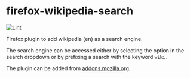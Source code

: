 # firefox-wikipedia-search

[![Lint](https://github.com/HarryWhitehorn/firefox-wikipedia-search/actions/workflows/lint.yml/badge.svg)](https://github.com/HarryWhitehorn/firefox-wikipedia-search/actions/workflows/lint.yml)

Firefox plugin to add wikipedia (en) as a search engine.

The search engine can be accessed either by selecting the option in the search dropdown or by prefixing a search with the keyword `wiki`.

The plugin can be added from [addons.mozilla.org](https://addons.mozilla.org/en-US/firefox/addon/wikipedia-search-engine/).
